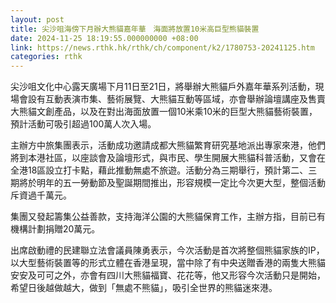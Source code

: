 ```yaml
---
layout: post
title: 尖沙咀海傍下月辦大熊貓嘉年華　海面將放置10米高巨型熊貓裝置
date: 2024-11-25 18:19:55.000000000 +08:00
link: https://news.rthk.hk/rthk/ch/component/k2/1780753-20241125.htm
categories: rthk
---
```


尖沙咀文化中心露天廣場下月11日至21日，將舉辦大熊貓戶外嘉年華系列活動，現場會設有互動表演市集、藝術展覽、大熊貓互動等區域，亦會舉辦論壇講座及售賣大熊貓文創產品，以及在對出海面放置一個10米乘10米的巨型大熊貓藝術裝置，預計活動可吸引超過100萬人次入場。

主辦方中旅集團表示，活動成功邀請成都大熊貓繁育研究基地派出專家來港，他們將到本港社區，以座談會及論壇形式，與市民、學生開展大熊貓科普活動，又會在全港18區設立打卡點，藉此推動無處不旅遊。活動分為三期舉行，預計第二、三期將於明年的五一勞動節及聖誕期間推出，形容規模一定比今次更大型，整個活動斥資過千萬元。

集團又發起籌集公益善款，支持海洋公園的大熊貓保育工作，主辦方指，目前已有機構計劃捐贈20萬元。

出席啟動禮的民建聯立法會議員陳勇表示，今次活動是首次將整個熊貓家族的IP，以大型藝術裝置等的形式立體在香港呈現，當中除了有中央送贈香港的兩隻大熊貓安安及可可之外，亦會有四川大熊貓福寶、花花等，他又形容今次活動只是開始，希望日後越做越大，做到「無處不熊貓」，吸引全世界的熊貓迷來港。
